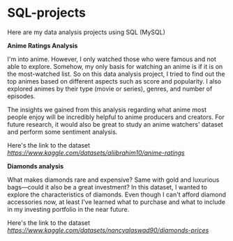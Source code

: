 # SQL-projects

Here  are my data analysis projects using SQL (MySQL)

**Anime Ratings Analysis**

I'm into anime. However, I only watched those who were famous and not able to explore. Somehow, my only basis for watching an anime is if it is on the most-watched list. So on this data analysis project, I tried to find out the top animes based on different aspects such as score and popularity. I also explored animes by their type (movie or series), genres, and number of episodes.

The insights we gained from this analysis regarding what anime most people enjoy will be incredibly helpful to anime producers and creators.  For future research, it would also be great to study an anime watchers' dataset and perform some sentiment analysis.

Here's the link to the dataset *https://www.kaggle.com/datasets/aliibrahim10/anime-ratings*


**Diamonds analysis**

What makes diamonds rare and expensive? Same with gold and luxurious bags—could it also be a great investment? In this dataset, I wanted to explore the characteristics of diamonds. Even though I can't afford diamond accessories now, at least I've learned what to purchase and what to include in my investing portfolio in the near future.

Here's the link to the dataset *https://www.kaggle.com/datasets/nancyalaswad90/diamonds-prices*
